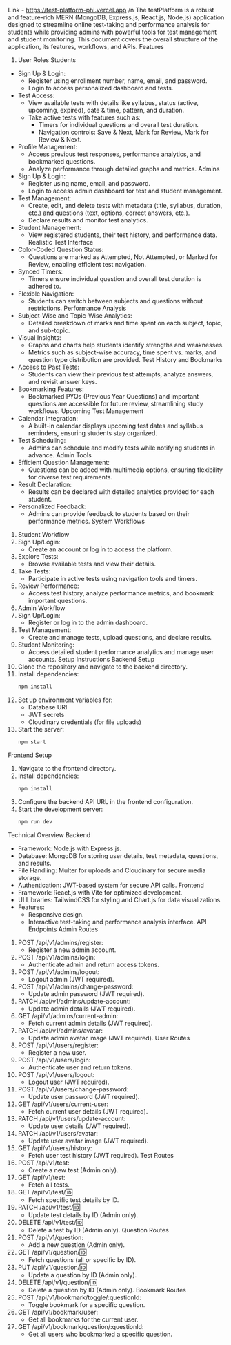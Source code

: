 Link - https://test-platform-phi.vercel.app /n
The testPlatform is a robust and feature-rich MERN (MongoDB, Express.js, React.js, Node.js) application designed to streamline online test-taking and performance analysis for students while providing admins with powerful tools for test management and student monitoring. This document covers the overall structure of the application, its features, workflows, and APIs.
Features
1. User Roles
Students
- Sign Up & Login:
  - Register using enrollment number, name, email, and password.
  - Login to access personalized dashboard and tests.
- Test Access:
  - View available tests with details like syllabus, status (active, upcoming, expired), date & time, pattern, and duration.
  - Take active tests with features such as:
    - Timers for individual questions and overall test duration.
    - Navigation controls: Save & Next, Mark for Review, Mark for Review & Next.
- Profile Management:
  - Access previous test responses, performance analytics, and bookmarked questions.
  - Analyze performance through detailed graphs and metrics.
Admins
- Sign Up & Login:
  - Register using name, email, and password.
  - Login to access admin dashboard for test and student management.
- Test Management:
  - Create, edit, and delete tests with metadata (title, syllabus, duration, etc.) and questions (text, options, correct answers, etc.).
  - Declare results and monitor test analytics.
- Student Management:
  - View registered students, their test history, and performance data.
Realistic Test Interface
- Color-Coded Question Status:
  - Questions are marked as Attempted, Not Attempted, or Marked for Review, enabling efficient test navigation.
- Synced Timers:
  - Timers ensure individual question and overall test duration is adhered to.
- Flexible Navigation:
  - Students can switch between subjects and questions without restrictions.
Performance Analysis
- Subject-Wise and Topic-Wise Analytics:
  - Detailed breakdown of marks and time spent on each subject, topic, and sub-topic.
- Visual Insights:
  - Graphs and charts help students identify strengths and weaknesses.
  - Metrics such as subject-wise accuracy, time spent vs. marks, and question type distribution are provided.
Test History and Bookmarks
- Access to Past Tests:
  - Students can view their previous test attempts, analyze answers, and revisit answer keys.
- Bookmarking Features:
  - Bookmarked PYQs (Previous Year Questions) and important questions are accessible for future review, streamlining study workflows.
Upcoming Test Management
- Calendar Integration:
  - A built-in calendar displays upcoming test dates and syllabus reminders, ensuring students stay organized.
- Test Scheduling:
  - Admins can schedule and modify tests while notifying students in advance.
Admin Tools
- Efficient Question Management:
  - Questions can be added with multimedia options, ensuring flexibility for diverse test requirements.
- Result Declaration:
  - Results can be declared with detailed analytics provided for each student.
- Personalized Feedback:
  - Admins can provide feedback to students based on their performance metrics.
System Workflows
1. Student Workflow
1. Sign Up/Login:
   - Create an account or log in to access the platform.
2. Explore Tests:
   - Browse available tests and view their details.
3. Take Tests:
   - Participate in active tests using navigation tools and timers.
4. Review Performance:
   - Access test history, analyze performance metrics, and bookmark important questions.
2. Admin Workflow
1. Sign Up/Login:
   - Register or log in to the admin dashboard.
2. Test Management:
   - Create and manage tests, upload questions, and declare results.
3. Student Monitoring:
   - Access detailed student performance analytics and manage user accounts.
Setup Instructions
Backend Setup
1. Clone the repository and navigate to the backend directory.
2. Install dependencies:
   ```bash
   npm install
   ```
3. Set up environment variables for:
   - Database URI
   - JWT secrets
   - Cloudinary credentials (for file uploads)
4. Start the server:
   ```bash
   npm start
   ```
Frontend Setup
1. Navigate to the frontend directory.
2. Install dependencies:
   ```bash
   npm install
   ```
3. Configure the backend API URL in the frontend configuration.
4. Start the development server:
   ```bash
   npm run dev
   ```
Technical Overview
Backend
- Framework: Node.js with Express.js.
- Database: MongoDB for storing user details, test metadata, questions, and results.
- File Handling: Multer for uploads and Cloudinary for secure media storage.
- Authentication: JWT-based system for secure API calls.
Frontend
- Framework: React.js with Vite for optimized development.
- UI Libraries: TailwindCSS for styling and Chart.js for data visualizations.
- Features:
  - Responsive design.
  - Interactive test-taking and performance analysis interface.
API Endpoints
Admin Routes
1. POST /api/v1/admins/register:
   - Register a new admin account.
2. POST /api/v1/admins/login:
   - Authenticate admin and return access tokens.
3. POST /api/v1/admins/logout:
   - Logout admin (JWT required).
4. POST /api/v1/admins/change-password:
   - Update admin password (JWT required).
5. PATCH /api/v1/admins/update-account:
   - Update admin details (JWT required).
6. GET /api/v1/admins/current-admin:
   - Fetch current admin details (JWT required).
7. PATCH /api/v1/admins/avatar:
   - Update admin avatar image (JWT required).
User Routes
1. POST /api/v1/users/register:
   - Register a new user.
2. POST /api/v1/users/login:
   - Authenticate user and return tokens.
3. POST /api/v1/users/logout:
   - Logout user (JWT required).
4. POST /api/v1/users/change-password:
   - Update user password (JWT required).
5. GET /api/v1/users/current-user:
   - Fetch current user details (JWT required).
6. PATCH /api/v1/users/update-account:
   - Update user details (JWT required).
7. PATCH /api/v1/users/avatar:
   - Update user avatar image (JWT required).
8. GET /api/v1/users/history:
   - Fetch user test history (JWT required).
Test Routes
1. POST /api/v1/test:
   - Create a new test (Admin only).
2. GET /api/v1/test:
   - Fetch all tests.
3. GET /api/v1/test/:id:
   - Fetch specific test details by ID.
4. PATCH /api/v1/test/:id:
   - Update test details by ID (Admin only).
5. DELETE /api/v1/test/:id:
   - Delete a test by ID (Admin only).
Question Routes
1. POST /api/v1/question:
   - Add a new question (Admin only).
2. GET /api/v1/question/:id:
   - Fetch questions (all or specific by ID).
3. PUT /api/v1/question/:id:
   - Update a question by ID (Admin only).
4. DELETE /api/v1/question/:id:
   - Delete a question by ID (Admin only).
Bookmark Routes
1. POST /api/v1/bookmark/toggle/:questionId:
   - Toggle bookmark for a specific question.
2. GET /api/v1/bookmark/user:
   - Get all bookmarks for the current user.
3. GET /api/v1/bookmark/question/:questionId:
   - Get all users who bookmarked a specific question.
